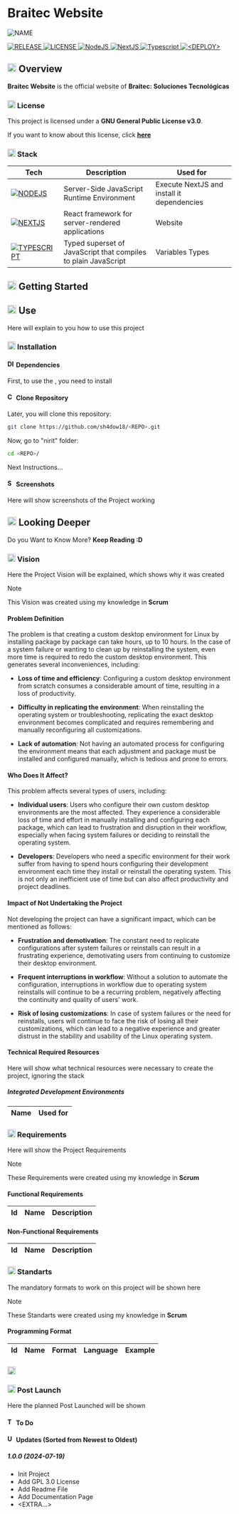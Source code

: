 # Braitec Website

![NAME](IMAGE)

<section>
  <!-- REPO INFORMATION -->
  <a href="https://github.com/sh4dow18/braitec">
    <img src="https://img.shields.io/badge/1.0.0-00AA00?style=for-the-badge&logo=github&labelColor=gray" alt="RELEASE" />
  </a>
  <a href="https://github.com/sh4dow18/braitec/blob/main/LICENSE">
    <img src="https://img.shields.io/badge/GPL%203.0-0066AA?style=for-the-badge&logo=gnu&labelColor=gray" alt="LICENSE" />
  </a>
  <!-- TECNOLOGIES -->
  <a href="https://nodejs.org/">
    <img src="https://img.shields.io/badge/NodeJS-3F873F?style=for-the-badge&logo=node.js&logoColor=white&labelColor=gray" alt="NodeJS" />
  </a>
  <a href="https://nextjs.org">
    <img src="https://img.shields.io/badge/NextJS-0A0A0A?style=for-the-badge&logo=next.js&logoColor=white&labelColor=gray" alt="NextJS" />
  </a>
  <a href="https://www.typescriptlang.org">
    <img src="https://img.shields.io/badge/Typescript-3178C6?style=for-the-badge&logo=typescript&logoColor=white&labelColor=gray" alt="Typescript" />
  </a>
  <!-- DEPLOYMENTS -->
  <a href="https://braitec.vercel.app">
    <img src="https://img.shields.io/badge/Deploy-0099CC?style=for-the-badge&labelColor=gray" alt="<DEPLOY>" />
  </a>
</section>

## <img src="https://emojiapi.dev/api/v1/eyes/32.jpg" alt="OVERVIEW" height="20"/> Overview

**Braitec Website** is the official website of **Braitec: Soluciones Tecnológicas**

### <img src="https://emojiapi.dev/api/v1/key/32.jpg" alt="LICENSE" height="18"/> License

This project is licensed under a **GNU General Public License v3.0**.

If you want to know about this license, click
**[here](https://www.gnu.org/licenses/gpl-3.0.html)**

### <img src="https://emojiapi.dev/api/v1/hammer_and_wrench/32.jpg" alt="STACK" height="18"/> Stack

[NODE_IMAGE]: https://img.shields.io/badge/NodeJS-3F873F?style=for-the-badge&logo=node.js&logoColor=white&labelColor=gray
[NODE_URL]: https://nodejs.org/
[NEXTJS_IMAGE]: https://img.shields.io/badge/NextJS-0A0A0A?style=for-the-badge&logo=next.js&logoColor=white&labelColor=gray
[NEXTJS_URL]: https://nextjs.org
[TYPESCRIPT_IMAGE]: https://img.shields.io/badge/Typescript-3178C6?style=for-the-badge&logo=typescript&logoColor=white&labelColor=gray
[TYPESCRIPT_URL]: https://www.typescriptlang.org

| Tech                                              | Description                                                    | Used for                                   |
| ------------------------------------------------- | -------------------------------------------------------------- | ------------------------------------------ |
| [![NODEJS][NODE_IMAGE]][NODE_URL]                 | Server-Side JavaScript Runtime Environment                     | Execute NextJS and install it dependencies |
| [![NEXTJS][NEXTJS_IMAGE]][NEXTJS_URL]             | React framework for server-rendered applications               | Website                                    |
| [![TYPESCRIPT][TYPESCRIPT_IMAGE]][TYPESCRIPT_URL] | Typed superset of JavaScript that compiles to plain JavaScript | Variables Types                            |

## <img src="https://emojiapi.dev/api/v1/rocket/32.jpg" alt="STARTED" height="20"/> Getting Started

## <img src="https://emojiapi.dev/api/v1/grinning_face_with_big_eyes/32.jpg" alt="USE" height="20"/> Use

Here will explain to you how to use this project

### <img src="https://emojiapi.dev/api/v1/large_blue_diamond/32.jpg" alt="INSTALLATION" height="18"/> Installation

#### <img src="https://emojiapi.dev/api/v1/desktop_computer/32.jpg" alt="DISTROS" height="16"/> Dependencies

First, to use the **<NAME>**, you need to install **<PACKAGES>**

#### <img src="https://emojiapi.dev/api/v1/right_arrow_curving_down/32.jpg" alt="CLONE_REPO" height="16"/> Clone Repository

Later, you will clone this repository:

```bash
git clone https://github.com/sh4dow18/<REPO>.git
```

Now, go to "nirit" folder:

```bash
cd <REPO>/
```

Next Instructions...

#### <img src="https://emojiapi.dev/api/v1/camera/32.jpg" alt="SCREENSHOTS" height="16"/> Screenshots

Here will show screenshots of the Project working

## <img src="https://emojiapi.dev/api/v1/magnifying_glass_tilted_right/32.jpg" alt="DEEPER" height="20"/> Looking Deeper

Do you Want to Know More? **Keep Reading :D**

### <img src="https://emojiapi.dev/api/v1/eye/32.jpg" alt="VISION" height="18"/> Vision

Here the Project Vision will be explained, which shows why it was created

> [!NOTE]
> This Vision was created using my knowledge in **Scrum**

#### Problem Definition

<THIS IS AN EXAMPLE>

The problem is that creating a custom desktop environment for Linux by installing package by package can take hours, up to 10 hours. In the case of a system failure or wanting to clean up by reinstalling the system, even more time is required to redo the custom desktop environment. This generates several inconveniences, including:

- **Loss of time and efficiency**: Configuring a custom desktop environment from scratch consumes a considerable amount of time, resulting in a loss of productivity.

- **Difficulty in replicating the environment**: When reinstalling the operating system or troubleshooting, replicating the exact desktop environment becomes complicated and requires remembering and manually reconfiguring all customizations.

- **Lack of automation**: Not having an automated process for configuring the environment means that each adjustment and package must be installed and configured manually, which is tedious and prone to errors.

#### Who Does It Affect?

<THIS IS AN EXAMPLE>

This problem affects several types of users, including:

- **Individual users**: Users who configure their own custom desktop environments are the most affected. They experience a considerable loss of time and effort in manually installing and configuring each package, which can lead to frustration and disruption in their workflow, especially when facing system failures or deciding to reinstall the operating system.

- **Developers**: Developers who need a specific environment for their work suffer from having to spend hours configuring their development environment each time they install or reinstall the operating system. This is not only an inefficient use of time but can also affect productivity and project deadlines.

#### Impact of Not Undertaking the Project

<THIS IS AN EXAMPLE>

Not developing the project can have a significant impact, which can be mentioned as follows:

- **Frustration and demotivation**: The constant need to replicate configurations after system failures or reinstalls can result in a frustrating experience, demotivating users from continuing to customize their desktop environment.

- **Frequent interruptions in workflow**: Without a solution to automate the configuration, interruptions in workflow due to operating system reinstalls will continue to be a recurring problem, negatively affecting the continuity and quality of users' work.

- **Risk of losing customizations**: In case of system failures or the need for reinstalls, users will continue to face the risk of losing all their customizations, which can lead to a negative experience and greater distrust in the stability and usability of the Linux operating system.

#### Technical Required Resources

Here will show what technical resources were necessary to create the project, ignoring the stack

##### Integrated Development Environments

| Name | Used for |
| ---- | -------- |

### <img src="https://emojiapi.dev/api/v1/speaking_head/32.jpg" alt="REQUIREMENTS" height="18"/> Requirements

Here will show the Project Requirements

> [!NOTE]
> These Requirements were created using my knowledge in **Scrum**

#### Functional Requirements

| Id  | Name | Description |
| --- | ---- | ----------- |

#### Non-Functional Requirements

| Id  | Name | Description |
| --- | ---- | ----------- |

### <img src="https://emojiapi.dev/api/v1/page_with_curl/32.jpg" alt="STANDARTS" height="18"/> Standarts

The mandatory formats to work on this project will be shown here

> [!NOTE]
> These Standarts were created using my knowledge in **Scrum**

#### Programming Format

| Id  | Name | Format | Language | Example |
| --- | ---- | ------ | -------- | ------- |

### <img src="https://emojiapi.dev/api/v1/exclamation_question_mark/32.jpg" alt="WHAT_DOES" height="18"/> <EXTRA INFO>

### <img src="https://emojiapi.dev/api/v1/new_moon/32.jpg" alt="TO_DO" height="18"/> Post Launch

Here the planned Post Launched will be shown

#### <img src="https://emojiapi.dev/api/v1/check_box_with_check/32.jpg" alt="TO_DO" height="16"/> To Do

#### <img src="https://emojiapi.dev/api/v1/hourglass_done/32.jpg" alt="UPDATES" height="16"/> Updates (Sorted from Newest to Oldest)

##### 1.0.0 (2024-07-19)

- Init Project
- Add GPL 3.0 License
- Add Readme File
- Add <NAME> Documentation Page
- <EXTRA...>
